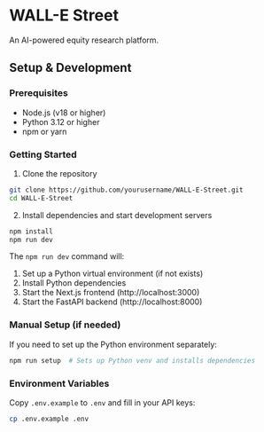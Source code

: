 # WALL-E Street

An AI-powered equity research platform.

## Setup & Development

### Prerequisites
- Node.js (v18 or higher)
- Python 3.12 or higher
- npm or yarn

### Getting Started

1. Clone the repository
```bash
git clone https://github.com/yourusername/WALL-E-Street.git
cd WALL-E-Street
```

2. Install dependencies and start development servers
```bash
npm install
npm run dev
```

The `npm run dev` command will:
1. Set up a Python virtual environment (if not exists)
2. Install Python dependencies
3. Start the Next.js frontend (http://localhost:3000)
4. Start the FastAPI backend (http://localhost:8000)

### Manual Setup (if needed)

If you need to set up the Python environment separately:
```bash
npm run setup  # Sets up Python venv and installs dependencies
```

### Environment Variables

Copy `.env.example` to `.env` and fill in your API keys:
```bash
cp .env.example .env
```
